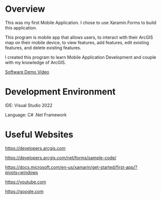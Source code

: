 ﻿# Overview

This was my first Mobile Application. I chose to use Xaramin.Forms to
build this application.

This program  is mobile app that allows users, to interact with their ArcGIS
map on their mobile device, to view features, add features, edit existing 
features, and delete existing features.

I created this program to learn Mobile Application Development and
couple with my knowledge of ArcGIS.

[Software Demo Video](https://youtu.be/RnsOYf5VGWk)

# Development Environment

IDE: Visual Studio 2022

Language: C# .Net Framework

# Useful Websites
https://developers.arcgis.com

https://developers.arcgis.com/net/forms/sample-code/

https://docs.microsoft.com/en-us/xamarin/get-started/first-app/?pivots=windows

https://youtube.com

https://google.com
